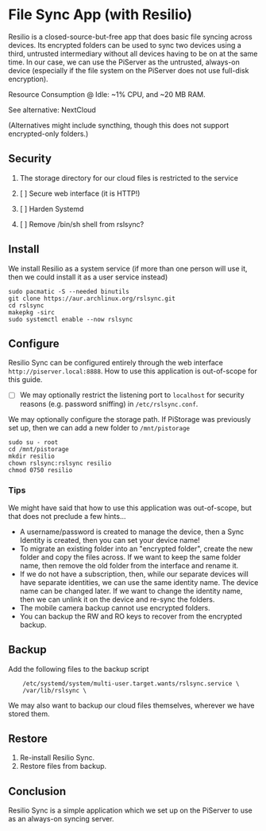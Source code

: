 # File Sync App \(with Resilio\)

Resilio is a closed-source-but-free app that does basic file syncing across devices. Its encrypted folders can be used to sync two devices using a third, untrusted intermediary without all devices having to be on at the same time. In our case, we can use the PiServer as the untrusted, always-on device \(especially if the file system on the PiServer does not use full-disk encryption\).

Resource Consumption @ Idle: ~1% CPU, and ~20 MB RAM.

See alternative: NextCloud

\(Alternatives might include syncthing, though this does not support encrypted-only folders.\)

## Security

1. The storage directory for our cloud files is restricted to the service

2. [ ] Secure web interface \(it is HTTP!\)

3. [ ] Harden Systemd

4. [ ] Remove /bin/sh shell from rslsync?

## Install

We install Resilio as a system service \(if more than one person will use it, then we could install it as a user service instead\)

```console
sudo pacmatic -S --needed binutils
git clone https://aur.archlinux.org/rslsync.git
cd rslsync
makepkg -sirc
sudo systemctl enable --now rslsync
```

## Configure

Resilio Sync can be configured entirely through the web interface `http://piserver.local:8888`. How to use this application is out-of-scope for this guide.

* [ ] We may optionally restrict the listening port to `localhost` for security reasons \(e.g. password sniffing\) in  `/etc/rslsync.conf`.

We may optionally configure the storage path. If PiStorage was previously set up, then we can add a new folder to `/mnt/pistorage`

```console
sudo su - root
cd /mnt/pistorage
mkdir resilio
chown rslsync:rslsync resilio
chmod 0750 resilio
```

### Tips

We might have said that how to use this application was out-of-scope, but that does not preclude a few hints...

* A username/password is created to manage the device, then a Sync Identity is created, then you can set your device name!
* To migrate an existing folder into an "encrypted folder", create the new folder and copy the files across. If we want to keep the same folder name, then remove the old folder from the interface and rename it.
* If we do not have a subscription, then, while our separate devices will have separate identities, we can use the same identity name. The device name can be changed later. If we want to change the identity name, then we can unlink it on the device and re-sync the folders.
* The mobile camera backup cannot use encrypted folders.
* You can backup the RW and RO keys to recover from the encrypted backup.

## Backup

Add the following files to the backup script

```
    /etc/systemd/system/multi-user.target.wants/rslsync.service \
    /var/lib/rslsync \
```

We may also want to backup our cloud files themselves, wherever we have stored them.

## Restore

1. Re-install Resilio Sync.
2. Restore files from backup.

## Conclusion

Resilio Sync is a simple application which we set up on the PiServer to use as an always-on syncing server.

